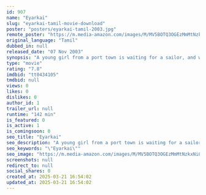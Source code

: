 ```yaml
---
id: 907
name: "Eyarkai"
slug: "eyarkai-tamil-movie-download"
poster: "posters/eyarkai-tamil-2003.jpg"
remote_poster: "https://m.media-amazon.com/images/M/MV5BOTQ3OGEzMmMtNzkxNi00NTk0LWI5NGQtMTcxMGQxNGY5MTY0XkEyXkFqcGc@._V1_SX300.jpg"
original_language: "Tamil"
dubbed_in: null
released_date: "07 Nov 2003"
synopsis: "A young girl from a port town is waiting for a sailor, and wooed by another."
type: "movie"
rating: "7.8"
imdbid: "tt0434105"
tmdbid: null
views: 0
likes: 0
dislikes: 0
author_id: 1
trailer_url: null
runtime: "142 min"
is_featured: 0
is_active: 1
is_comingsoon: 0
seo_title: "Eyarkai"
seo_description: "A young girl from a port town is waiting for a sailor, and wooed by another."
seo_keywords: "\"Eyarkai\""
seo_image: "https://m.media-amazon.com/images/M/MV5BOTQ3OGEzMmMtNzkxNi00NTk0LWI5NGQtMTcxMGQxNGY5MTY0XkEyXkFqcGc@._V1_SX300.jpg"
screenshots: null
redirect_to: null
social_shares: 0
created_at: 2025-03-21 16:54:02
updated_at: 2025-03-21 16:54:02
---
```


